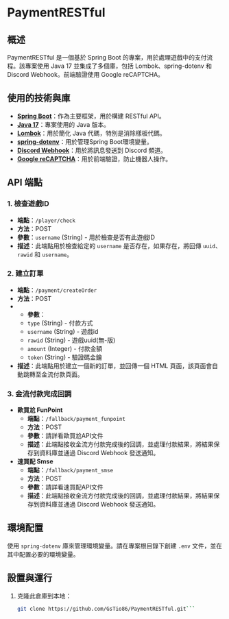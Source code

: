 # PaymentRESTful

## 概述
PaymentRESTful 是一個基於 Spring Boot 的專案，用於處理遊戲中的支付流程。該專案使用 Java 17 並集成了多個庫，包括 Lombok、spring-dotenv 和 Discord Webhook。前端驗證使用 Google reCAPTCHA。

## 使用的技術與庫
- **[Spring Boot](https://spring.io/projects/spring-boot)**：作為主要框架，用於構建 RESTful API。
- **[Java 17](https://www.oracle.com/java/technologies/javase/jdk17-archive-downloads.html)**：專案使用的 Java 版本。
- **[Lombok](https://projectlombok.org/)**：用於簡化 Java 代碼，特別是消除樣板代碼。
- **[spring-dotenv](https://github.com/paulschwarz/spring-dotenv)**：用於管理Spring Boot環境變量。
- **[Discord Webhook](https://discord.com/developers/docs/resources/webhook)**：用於將訊息發送到 Discord 頻道。
- **[Google reCAPTCHA](https://www.google.com/recaptcha/about/)**：用於前端驗證，防止機器人操作。

## API 端點
### 1. 檢查遊戲ID
- **端點**：`/player/check`
- **方法**：POST
- **參數**：`username` (String) - 用於檢查是否有此遊戲ID
- **描述**：此端點用於檢查給定的 `username` 是否存在，如果存在，將回傳 `uuid`、`rawid` 和 `username`。

### 2. 建立訂單
- **端點**：`/payment/createOrder`
- **方法**：POST
- - **參數**：
  - `type` (String) - 付款方式
  - `username` (String) - 遊戲id
  - `rawid` (String) - 遊戲uuid(無-版)
  - `amount` (Integer) - 付款金額
  - `token` (String) - 驗證碼金鑰
- **描述**：此端點用於建立一個新的訂單，並回傳一個 HTML 頁面，該頁面會自動跳轉至金流付款頁面。

### 3. 金流付款完成回調
- **歐買尬 FunPoint**
  - **端點**：`/fallback/payment_funpoint`
  - **方法**：POST
  - **參數**：請詳看歐買尬API文件
  - **描述**：此端點接收金流方付款完成後的回調，並處理付款結果，將結果保存到資料庫並通過 Discord Webhook 發送通知。
- **速買配 Smse**
  - **端點**：`/fallback/payment_smse`
  - **方法**：POST
  - **參數**：請詳看速買配API文件
  - **描述**：此端點接收金流方付款完成後的回調，並處理付款結果，將結果保存到資料庫並通過 Discord Webhook 發送通知。

## 環境配置
使用 `spring-dotenv` 庫來管理環境變量。請在專案根目錄下創建 `.env` 文件，並在其中配置必要的環境變量。

## 設置與運行
1. 克隆此倉庫到本地：
   ```sh
   git clone https://github.com/GsTio86/PaymentRESTful.git```

